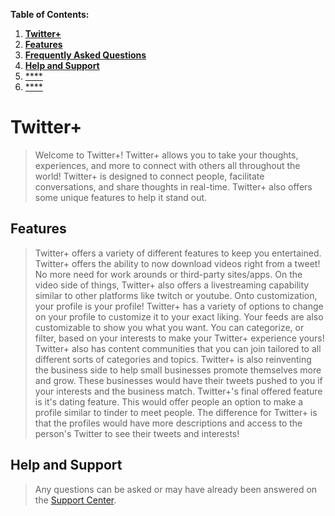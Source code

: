 **Table of Contents:**
1. [**Twitter+**]()
2. [**Features**]()
3. [**Frequently Asked Questions**]()
4. [**Help and Support**]()
5. [****]()
6. [****]()
# Twitter+
> Welcome to Twitter+! Twitter+ allows you to take your thoughts, experiences, and more to connect with others all throughout the world! Twitter+ is designed to connect people, facilitate conversations, and share thoughts in real-time. Twitter+ also offers some unique features to help it stand out.
## Features
> Twitter+ offers a variety of different features to keep you entertained. Twitter+ offers the ability to now download videos right from a tweet! No more need for work arounds or third-party sites/apps. On the video side of things, Twitter+ also offers a livestreaming capability similar to other platforms like twitch or youtube. Onto customization, your profile is your profile! Twitter+ has a variety of options to change on your profile to customize it to your exact liking. Your feeds are also customizable to show you what you want. You can categorize, or filter, based on your interests to make your Twitter+ experience yours! Twitter+ also has content communities that you can join tailored to all different sorts of categories and topics. Twitter+ is also reinventing the business side to help small businesses promote themselves more and grow. These businesses would have their tweets pushed to you if your interests and the business match. Twitter+'s final offered feature is it's dating feature. This would offer people an option to make a profile similar to tinder to meet people. The difference for Twitter+ is that the profiles would have more descriptions and access to the person's Twitter to see their tweets and interests!
## 
## 
## 
## 
## 
## 
## 
## 
## 
## 
## 
## 
## 
## 
## 
## 
## 
## 
## 
## 
## 
## 
## 
## 
## 
## 
## 
## 
## 
## 
## 
## 
## 
## 
## 
## Help and Support
> Any questions can be asked or may have already been answered on the [Support Center](https://www.ThisHasToBeChanged.com/).
